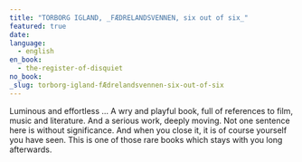 ```yaml
---
title: "TORBORG IGLAND, _FÆDRELANDSVENNEN, six out of six_"
featured: true
date:
language:
  - english
en_book:
  - the-register-of-disquiet
no_book:
_slug: torborg-igland-fÆdrelandsvennen-six-out-of-six
---
```


Luminous and effortless … A wry and playful book, full of references to film, music and literature. And a serious work, deeply moving. Not one sentence here is without significance. And when you close it, it is of course yourself you have seen. This is one of those rare books which stays with you long afterwards.

